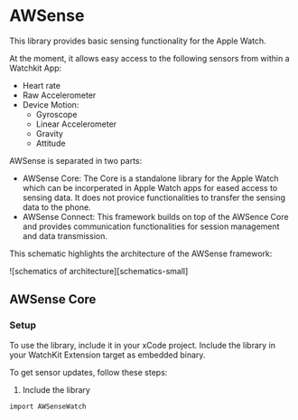 # AWSense
This library provides basic sensing functionality for the Apple Watch. 

At the moment, it allows easy access to the following sensors from within a Watchkit App:
* Heart rate
* Raw Accelerometer
* Device Motion:
  * Gyroscope
  * Linear Accelerometer
  * Gravity
  * Attitude

AWSense is separated in two parts:
* AWSense Core: The Core is a standalone library for the Apple Watch which can be incorperated in Apple Watch apps for eased access to sensing data. It does not provice functionalities to transfer the sensing data to the phone.
* AWSense Connect: This framework builds on top of the AWSence Core and provides communication functionalities for session management and data transmission. 

This schematic highlights the architecture of the AWSense framework:

![schematics of architecture][schematics-small]

## AWSense Core

### Setup

To use the library, include it in your xCode project. Include the library in your WatchKit Extension target as embedded binary. 

To get sensor updates, follow these steps:

1. Include the library

`
import AWSenseWatch
`


